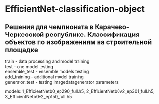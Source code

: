# EfficientNet-classification-object
## Решения для чемпионата в Карачево-Черкесской республике. Классификация объектов по изображениям на строительной площадке
train - data processing and model training  
test - one model testing  
ensemble_test - ensemble models testing  
add_training - additional model training  
generator_test - testing imagedatagenerator parameters  
  
  
models: 1_EfficientNetb0_ep290_full.h5, 2_EfficientNetb0v2_ep301_full.h5, 3_EfficientNetb0v2_ep150_full.h5
         
